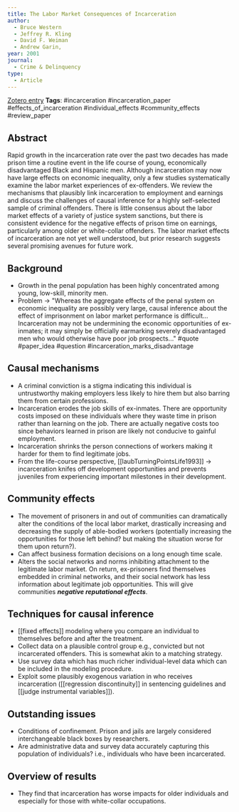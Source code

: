 ```yaml
---
title: The Labor Market Consequences of Incarceration
author:
  - Bruce Western
  - Jeffrey R. Kling
  - David F. Weiman
  - Andrew Garin, 
year: 2001
journal:
  - Crime & Delinquency
type:
  - Article
---
```

[Zotero entry](zotero://select/items/@westernLaborMarketConsequences2001)
**Tags**: #incarceration #incarceration_paper #effects_of_incarceration #individual_effects #community_effects #review_paper 
## Abstract

Rapid growth in the incarceration rate over the past two decades has made prison time a routine event in the life course of young, economically disadvantaged Black and Hispanic men. Although incarceration may now have large effects on economic inequality, only a few studies systematically examine the labor market experiences of ex-offenders. We review the mechanisms that plausibly link incarceration to employment and earnings and discuss the challenges of causal inference for a highly self-selected sample of criminal offenders. There is little consensus about the labor market effects of a variety of justice system sanctions, but there is consistent evidence for the negative effects of prison time on earnings, particularly among older or white-collar offenders. The labor market effects of incarceration are not yet well understood, but prior research suggests several promising avenues for future work.

## Background

* Growth in the penal population has been highly concentrated among young, low-skill, minority men.
* Problem -> "Whereas the aggregate effects of the penal system on economic inequality are possibly very large, causal inference about the effect of imprisonment on labor market performance is difficult... Incarceration may not be undermining the economic opportunities of ex-inmates; it may simply be officially earmarking severely disadvantaged men who would otherwise have poor job prospects..." #quote  #paper_idea #question #incarceration_marks_disadvantage

## Causal mechanisms

* A criminal conviction is a stigma indicating this individual is untrustworthy making employers less likely to hire them but also barring them from certain professions.
* Incarceration erodes the job skills of ex-inmates. There are opportunity costs imposed on these individuals where they waste time in prison rather than learning on the job. There are actually negative costs too since behaviors learned in prison are likely not conducive to gainful employment.
* Incarceration shrinks the person connections of workers making it harder for them to find legitimate jobs.
* From the life-course perspective, [[laubTurningPointsLife1993]] -> incarceration knifes off development opportunities and prevents juveniles from experiencing important milestones in their development.

## Community effects

* The movement of prisoners in and out of communities can dramatically alter the conditions of the local labor market, drastically increasing and decreasing the supply of able-bodied workers (potentially increasing the opportunities for those left behind? but making the situation worse for them upon return?).
* Can affect business formation decisions on a long enough time scale.
* Alters the social networks and norms inhibiting attachment to the legitimate labor market. On return, ex-prisoners find themselves embedded in criminal networks, and their social network has less information about legitimate job opportunities. This will give communities ***negative reputational effects***.

## Techniques for causal inference

* [[fixed effects]] modeling where you compare an individual to themselves before and after the treatment.
* Collect data on a plausible control group e.g., convicted but not incarcerated offenders. This is somewhat akin to a matching strategy.
* Use survey data which has much richer individual-level data which can be included in the modeling procedure.
* Exploit some plausibly exogenous variation in who receives incarceration ([[regression discontinuity]] in sentencing guidelines and [[judge instrumental variables]]).

## Outstanding issues

* Conditions of confinement. Prison and jails are largely considered interchangeable black boxes by researchers.
* Are administrative data and survey data accurately capturing this population of individuals? i.e., individuals who have been incarcerated.

## Overview of results

* They find that incarceration has worse impacts for older individuals and especially for those with white-collar occupations.